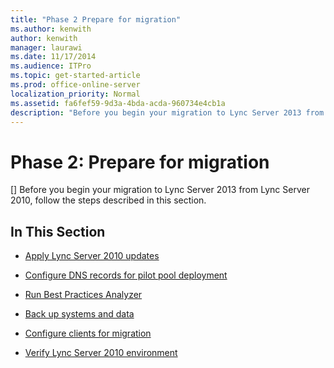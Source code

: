```yaml
---
title: "Phase 2 Prepare for migration"
ms.author: kenwith
author: kenwith
manager: laurawi
ms.date: 11/17/2014
ms.audience: ITPro
ms.topic: get-started-article
ms.prod: office-online-server
localization_priority: Normal
ms.assetid: fa6fef59-9d3a-4bda-acda-960734e4cb1a
description: "Before you begin your migration to Lync Server 2013 from Lync Server 2010, follow the steps described in this section."
---
```


# Phase 2: Prepare for migration
[]
Before you begin your migration to Lync Server 2013 from Lync Server 2010, follow the steps described in this section.
  
## In This Section

- [Apply Lync Server 2010 updates](apply-lync-server-2010-updates.md)
    
- [Configure DNS records for pilot pool deployment](configure-dns-records-for-pilot-pool-deployment.md)
    
- [Run Best Practices Analyzer](run-best-practices-analyzer.md)
    
- [Back up systems and data](back-up-systems-and-data.md)
    
- [Configure clients for migration](configure-clients-for-migration.md)
    
- [Verify Lync Server 2010 environment](verify-lync-server-2010-environment.md)
    

